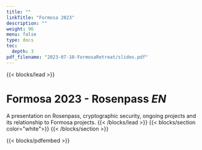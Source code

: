 ```yaml
---
title: ""
linkTitle: "Formosa 2023"
description: ""
weight: 96
menu: false
type: docs
toc:
  depth: 3
pdf_filename: "2023-07-10-FormosaRetreat/slides.pdf"
---
```


{{< blocks/lead >}}
# Formosa 2023 - Rosenpass  <i class="fa-regular fa-language h6 text-light"> EN </i> 

A presentation on Rosenpass, cryptographic security, ongoing projects and its relationship to Formosa projects.
{{< /blocks/lead >}}
{{< blocks/section color="white">}}
{{< /blocks/section >}}

{{< blocks/pdfembed >}}
